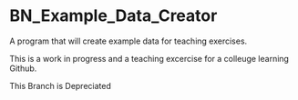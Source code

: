 # BN_Example_Data_Creator
A program that will create example data for teaching exercises.

This is a work in progress and a teaching excercise for a colleuge learning Github.

This Branch is Depreciated
